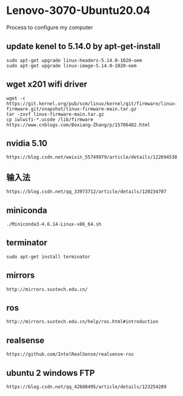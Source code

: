 # Lenovo-3070-Ubuntu20.04
Process to configure my computer

## update kenel to 5.14.0 by apt-get-install
    sudo apt-get upgrade linux-headers-5.14.0-1020-oem
    sudo apt-get upgrade linux-image-5.14.0-1020-oem
   
## wget x201 wifi driver
    wget -c https://git.kernel.org/pub/scm/linux/kernel/git/firmware/linux-firmware.git/snapshot/linux-firmware-main.tar.gz
    tar -zxvf linux-firmware-main.tar.gz
    cp iwlwifi-*.ucode /lib/firmware
    https://www.cnblogs.com/Boxiang-Zhang/p/15706482.html
    
## nvidia 5.10 
    https://blog.csdn.net/weixin_55749979/article/details/122694538
  
  
## 输入法
    https://blog.csdn.net/qq_33973712/article/details/120234707

## miniconda 
    ./Miniconda3-4.6.14-Linux-x86_64.sh
## terminator
    sudo apt-get install terminator
## mirrors
    http://mirrors.sustech.edu.cn/

## ros
    http://mirrors.sustech.edu.cn/help/ros.html#introduction

## realsense
    https://github.com/IntelRealSense/realsense-ros

## ubuntu 2 windows FTP
    https://blog.csdn.net/qq_42688495/article/details/123254289
